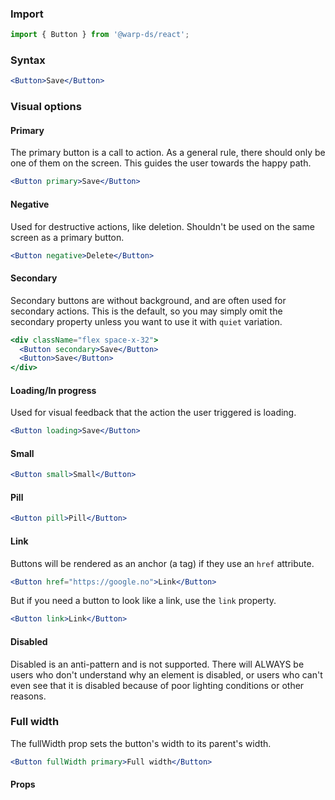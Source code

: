 ### Import

```js
import { Button } from '@warp-ds/react';
```

### Syntax

```jsx example
<Button>Save</Button>
```

### Visual options

#### Primary

The primary button is a call to action. As a general rule, there should only be
one of them on the screen. This guides the user towards the happy path.

```jsx example
<Button primary>Save</Button>
```

#### Negative

Used for destructive actions, like deletion. Shouldn't be used on the same
screen as a primary button.

```jsx example
<Button negative>Delete</Button>
```

#### Secondary

Secondary buttons are without background, and are often used for secondary actions.
This is the default, so you may simply omit the secondary property unless you want to use it with `quiet` variation.

```jsx example
<div className="flex space-x-32">
  <Button secondary>Save</Button>
  <Button>Save</Button>
</div>
```

#### Loading/In progress

Used for visual feedback that the action the user triggered is loading.

```jsx example
<Button loading>Save</Button>
```

#### Small

```jsx example
<Button small>Small</Button>
```

#### Pill

```jsx example
<Button pill>Pill</Button>
```

#### Link

Buttons will be rendered as an anchor (a tag) if they use an `href` attribute.

```jsx example
<Button href="https://google.no">Link</Button>
```

But if you need a button to look like a link, use the `link` property.

```jsx example
<Button link>Link</Button>
```

#### Disabled

Disabled is an anti-pattern and is not supported. There will ALWAYS be users who
don't understand why an element is disabled, or users who can't even see that it
is disabled because of poor lighting conditions or other reasons.

### Full width

The fullWidth prop sets the button's width to its parent's width. 

```jsx example
<Button fullWidth primary>Full width</Button>
```

#### Props

<api-table type=react component="Button" />
